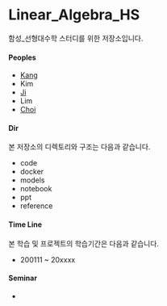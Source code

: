 # Linear_Algebra_HS
함성_선형대수학 스터디를 위한 저장소입니다.

#### Peoples
+ [Kang](https://github.com/kyj0920)
+ Kim
+ [Ji](https://github.com/star6973)
+ Lim
+ [Choi](https://github.com/kwangjunechoi7)

#### Dir
본 저장소의 디렉토리와 구조는 다음과 같습니다.
- code
- docker
- models
- notebook
- ppt
- reference

#### Time Line
본 학습 및 프로젝트의 학습기간은 다음과 같습니다.
  - 200111 ~ 20xxxx

#### Seminar
-

